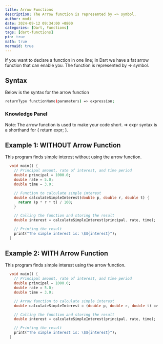 ```yaml
---
title: Arrow Functions
description: The Arrow function is represented by => symbol. 
author: modi
date: 2024-09-12 09:34:00 +0800
categories: [Dart, Functions]
tags: [dart-functions]
pin: true
math: true
mermaid: true
---
```


If you want to declare a function in one line; In Dart we have a fat arrow function that can enable you. The function is represented by => symbol. 

## Syntax 
Below is the syntax for the arrow function

```bash
returnType functionName(parameters) => expression;
```

### Knowledge Panel 
Note: The arrow function is used to make your code short. => expr syntax is a shorthand for { return expr; }.


## Example 1: WITHOUT Arrow Function

This program finds simple interest without using the arrow function.
``` dart
  void main() {
    // Principal amount, rate of interest, and time period
    double principal = 1000.0;
    double rate = 5.0;
    double time = 3.0;

    // Function to calculate simple interest
    double calculateSimpleInterest(double p, double r, double t) {
      return (p * r * t) / 100;
    }

    // Calling the function and storing the result
    double interest = calculateSimpleInterest(principal, rate, time);

    // Printing the result
    print("The simple interest is: \$${interest}");
  }
```

## Example 2: WITH Arrow Function

This program finds simple interest using the arrow function.

```dart
  void main() {
    // Principal amount, rate of interest, and time period
    double principal = 1000.0;
    double rate = 5.0;
    double time = 3.0;

    // Arrow function to calculate simple interest
    double calculateSimpleInterest = (double p, double r, double t) => (p * r * t) / 100;

    // Calling the function and storing the result
    double interest = calculateSimpleInterest(principal, rate, time);

    // Printing the result
    print("The simple interest is: \$${interest}");
  }
```

